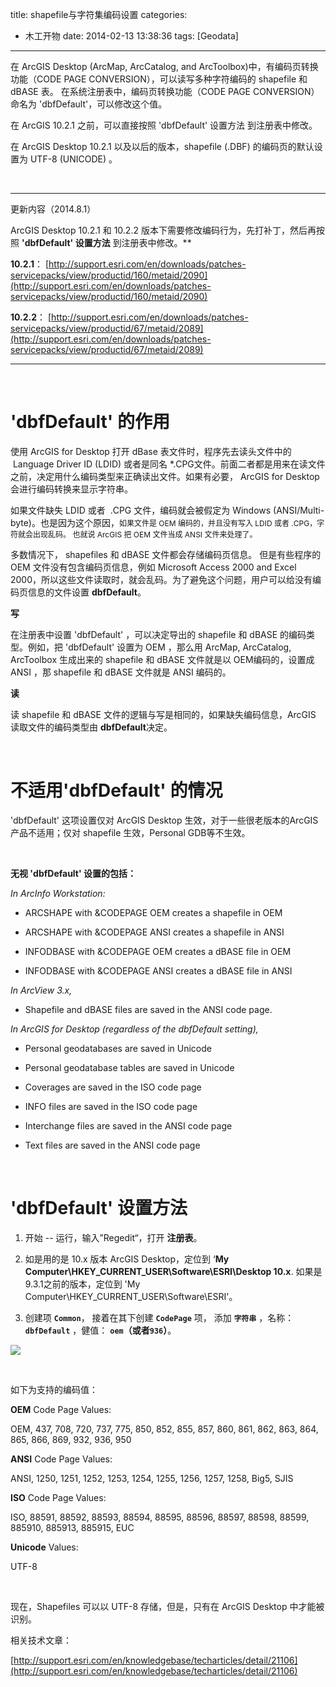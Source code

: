 title: shapefile与字符集编码设置
categories:
- 木工开物
date: 2014-02-13 13:38:36
tags: [Geodata]
---
在 ArcGIS Desktop&nbsp;(ArcMap, ArcCatalog, and ArcToolbox)中，有编码页转换功能（CODE PAGE CONVERSION），可以读写多种字符编码的 shapefile 和 dBASE 表。 在系统注册表中，编码页转换功能（CODE PAGE CONVERSION）命名为 'dbfDefault'，可以修改这个值。 

在&nbsp;ArcGIS 10.2.1 之前，可以直接按照 'dbfDefault' 设置方法 到注册表中修改。 

在&nbsp;ArcGIS Desktop 10.2.1 以及以后的版本，shapefile (.DBF) 的编码页的默认设置为&nbsp;UTF-8 (UNICODE) 。

<br>

----------

更新内容（2014.8.1）

ArcGIS Desktop 10.2.1 和 10.2.2 版本下需要修改编码行为，先打补丁，然后再按照 **'dbfDefault' 设置方法** 到注册表中修改。</span></span>**</span>

**10.2.1**：  [http://support.esri.com/en/downloads/patches-servicepacks/view/productid/160/metaid/2090](http://support.esri.com/en/downloads/patches-servicepacks/view/productid/160/metaid/2090) 

**10.2.2**：  [http://support.esri.com/en/downloads/patches-servicepacks/view/productid/67/metaid/2089](http://support.esri.com/en/downloads/patches-servicepacks/view/productid/67/metaid/2089)

----------


<br>


# 'dbfDefault' 的作用



使用 ArcGIS for Desktop 打开 dBase 表文件时，程序先去读头文件中的 &nbsp;Language Driver ID (LDID) 或者是同名 *.CPG文件。前面二者都是用来在读文件之前，决定用什么编码类型来正确读出文件。如果有必要， ArcGIS for Desktop 会进行编码转换来显示字符串。


如果文件缺失&nbsp;LDID 或者 &nbsp;.CPG 文件，编码就会被假定为 Windows (ANSI/Multi-byte)。也是因为这个原因，</span><span style="font-size:12px">如果文件是 OEM 编码的，并且没有写入 LDID 或者 .CPG，字符就会出现乱码。 也就说 ArcGIS 把 OEM 文件当成 ANSI 文件来处理了。


多数情况下， shapefiles 和 dBASE 文件都会存储编码页信息。 但是有些程序的 OEM 文件没有包含编码页信息，例如 Microsoft Access 2000 and Excel 2000，所以这些文件读取时，就会乱码。为了避免这个问题，用户可以给没有编码页信息的文件设置
**dbfDefault**。



**写**


在注册表中设置 'dbfDefault' ，可以决定导出的 shapefile 和 dBASE 的编码类型。例如，把 'dbfDefault' 设置为 OEM ，那么用 ArcMap, ArcCatalog, ArcToolbox 生成出来的 shapefile 和 dBASE 文件就是以 OEM编码的，设置成 ANSI ，那 shapefile 和 dBASE 文件就是 ANSI 编码的。 



**读**

读 shapefile 和 dBASE 文件的逻辑与写是相同的，如果缺失编码信息，ArcGIS 读取文件的编码类型由 **dbfDefault**决定。


<br>

# 不适用'dbfDefault' 的情况

'dbfDefault' 这项设置仅对 ArcGIS Desktop 生效，对于一些很老版本的ArcGIS 产品不适用；仅对 shapefile 生效，Personal GDB等不生效。


<br>

**无视 'dbfDefault' 设置的包括：**

*In ArcInfo Workstation:*

- ARCSHAPE with &amp;CODEPAGE OEM creates a shapefile in OEM&nbsp;

- ARCSHAPE with &amp;CODEPAGE ANSI creates a shapefile in ANSI&nbsp;

- INFODBASE with &amp;CODEPAGE OEM creates a dBASE file in OEM&nbsp;

- INFODBASE with &amp;CODEPAGE ANSI creates a dBASE file in ANSI&nbsp;

*In ArcView 3.x,&nbsp;*

- Shapefile and dBASE files are saved in the ANSI code page.&nbsp;

*In ArcGIS for Desktop (regardless of the dbfDefault setting),&nbsp;*

- Personal geodatabases are saved in Unicode&nbsp;

- Personal geodatabase tables are saved in Unicode&nbsp;

- Coverages are saved in the ISO code page&nbsp;

- INFO files are saved in the ISO code page&nbsp;

- Interchange files are saved in the ANSI code page&nbsp;

- Text files are saved in the ANSI code page</span></span>


<br>


#  'dbfDefault' 设置方法

1. 开始 -- 运行，输入”Regedit“，打开&nbsp;**注册表**。

2. 如是用的是 10.x 版本 ArcGIS Desktop，定位到 ‘**My Computer\HKEY_CURRENT_USER\Software\ESRI\Desktop 10.x**. 如果是9.3.1之前的版本，定位到 'My Computer\HKEY_CURRENT_USER\Software\ESRI'。 

3. 创建项 **`Common`**， 接着在其下创建 **`CodePage`** 项， 添加 **`字符串`** ，名称： **`dbfDefault`** ，健值： **`oem`</span>（或者`936`）**。

![](http://img.blog.csdn.net/20140213131243500?watermark/2/text/aHR0cDovL2Jsb2cuY3Nkbi5uZXQva2lraXRhTW9vbg==/font/5a6L5L2T/fontsize/400/fill/I0JBQkFCMA==/dissolve/70/gravity/SouthEast)</span>

<br>

如下为支持的编码值：


**OEM** Code Page Values:

OEM, 437, 708, 720, 737, 775, 850, 852, 855, 857, 860, 861, 862, 863, 864, 865, 866, 869, 932, 936, 950

**ANSI** Code Page Values:

ANSI, 1250, 1251, 1252, 1253, 1254, 1255, 1256, 1257, 1258, Big5, SJIS&nbsp;</span></span>


**ISO** Code Page Values:

ISO, 88591, 88592, 88593, 88594, 88595, 88596, 88597, 88598, 88599, 885910, 885913, 885915, EUC

**Unicode** Values:

UTF-8

<br>

现在，Shapefiles 可以以 UTF-8 存储，但是，只有在 ArcGIS Desktop 中才能被识别。

相关技术文章：

[http://support.esri.com/en/knowledgebase/techarticles/detail/21106](http://support.esri.com/en/knowledgebase/techarticles/detail/21106)
